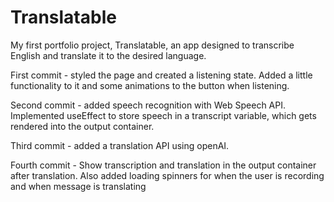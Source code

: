 # Translatable
My first portfolio project, Translatable, an app designed to transcribe English and translate it to the desired language.

First commit - styled the page and created a listening state. Added a little functionality to it and some animations to the button when listening.

Second commit - added speech recognition with Web Speech API. Implemented useEffect to store speech in a transcript variable, which gets rendered into the output container.

Third commit - added a translation API using openAI.

Fourth commit - Show transcription and translation in the output container after translation. Also added loading spinners for when the user is recording and when message is translating
